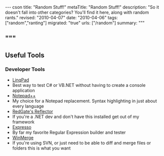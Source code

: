 --- cson
title: "Random Stuff!"
metaTitle: "Random Stuff!"
description: "So it doesn't fall into other categories? You'll find it here, along with random rants."
revised: "2010-04-07"
date: "2010-04-06"
tags: ["random","ranting"]
migrated: "true"
urls: ["/random"]
summary: """

"""
---
## Useful Tools ##

### Developer Tools ###

* [LinqPad][1]
 * Best way to test C# or VB.NET without having to create a console application
* [Notepad++][2]
 * My choice for a Notepad replacement. Syntax highlighting in just about every language
* [RedGate's Reflector][3]
 * If you're a .NET dev and don't have this installed get out of my framework
* [Expresso][4]
 * By far my favorite Regular Expression builder and tester
* [WinMerge][5]
 * If you're using SVN, or just need to be able to diff and merge files or folders this is what you want


  [1]: http://www.linqpad.net/
  [2]: http://notepad-plus.sourceforge.net/
  [3]: http://www.red-gate.com/products/reflector/
  [4]: http://www.ultrapico.com/Expresso.htm
  [5]: http://winmerge.org/